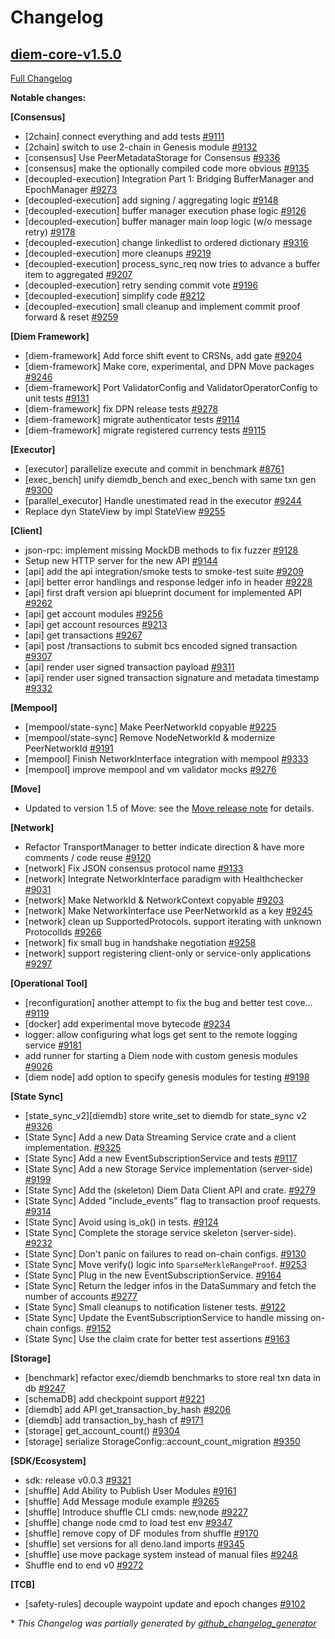# Changelog

## [diem-core-v1.5.0](https://github.com/diem/diem/tree/diem-core-v1.5.0)

[Full Changelog](https://github.com/diem/diem/compare/diem-core-v1.4.1...diem-core-v1.5.0)

**Notable changes:**

**[Consensus]**

- \[2chain\] connect everything and add tests [\#9111](https://github.com/diem/diem/pull/9111)
- \[2chain\] switch to use 2-chain in Genesis module [\#9132](https://github.com/diem/diem/pull/9132)
- \[consensus\] Use PeerMetadataStorage for Consensus [\#9336](https://github.com/diem/diem/pull/9336)
- \[consensus\] make the optionally compiled code more obvious [\#9135](https://github.com/diem/diem/pull/9135)
- \[decoupled-execution\] Integration Part 1: Bridging BufferManager and EpochManager [\#9273](https://github.com/diem/diem/pull/9273)
- \[decoupled-execution\] add signing / aggregating logic [\#9148](https://github.com/diem/diem/pull/9148)
- \[decoupled-execution\] buffer manager execution phase logic [\#9126](https://github.com/diem/diem/pull/9126)
- \[decoupled-execution\] buffer manager main loop logic \(w/o message retry\) [\#9178](https://github.com/diem/diem/pull/9178)
- \[decoupled-execution\] change linkedlist to ordered dictionary [\#9316](https://github.com/diem/diem/pull/9316)
- \[decoupled-execution\] more cleanups [\#9219](https://github.com/diem/diem/pull/9219)
- \[decoupled-execution\] process\_sync\_req now tries to advance a buffer item to aggregated [\#9207](https://github.com/diem/diem/pull/9207)
- \[decoupled-execution\] retry sending commit vote [\#9196](https://github.com/diem/diem/pull/9196)
- \[decoupled-execution\] simplify code [\#9212](https://github.com/diem/diem/pull/9212)
- \[decoupled-execution\] small cleanup and implement commit proof forward & reset [\#9259](https://github.com/diem/diem/pull/9259)

**[Diem Framework]**

- \[diem-framework\] Add force shift event to CRSNs, add gate [\#9204](https://github.com/diem/diem/pull/9204)
- \[diem-framework\] Make core, experimental, and DPN Move packages [\#9246](https://github.com/diem/diem/pull/9246)
- \[diem-framework\] Port ValidatorConfig and ValidatorOperatorConfig to unit tests [\#9131](https://github.com/diem/diem/pull/9131)
- \[diem-framework\] fix DPN release tests [\#9278](https://github.com/diem/diem/pull/9278)
- \[diem-framework\] migrate authenticator tests [\#9114](https://github.com/diem/diem/pull/9114)
- \[diem-framework\] migrate registered currency tests [\#9115](https://github.com/diem/diem/pull/9115)



**[Executor]**

- \[executor\] parallelize execute and commit in benchmark [\#8761](https://github.com/diem/diem/pull/8761)
- \[exec\_bench\] unify diemdb\_bench and exec\_bench with same txn gen [\#9300](https://github.com/diem/diem/pull/9300)
- \[parallel\_executor\] Handle unestimated read in the executor [\#9244](https://github.com/diem/diem/pull/9244)
- Replace dyn StateView by impl StateView [\#9255](https://github.com/diem/diem/pull/9255)


**[Client]**

- json-rpc: implement missing MockDB methods to fix fuzzer [\#9128](https://github.com/diem/diem/pull/9128)
- Setup new HTTP server for the new API [\#9144](https://github.com/diem/diem/pull/9144)
- \[api\] add the api integration/smoke tests to smoke-test suite [\#9209](https://github.com/diem/diem/pull/9209)
- \[api\] better error handlings and response ledger info in header [\#9228](https://github.com/diem/diem/pull/9228)
- \[api\] first draft version api blueprint document for implemented API [\#9262](https://github.com/diem/diem/pull/9262)
- \[api\] get account modules [\#9256](https://github.com/diem/diem/pull/9256)
- \[api\] get account resources [\#9213](https://github.com/diem/diem/pull/9213)
- \[api\] get transactions [\#9267](https://github.com/diem/diem/pull/9267)
- \[api\] post /transactions to submit bcs encoded signed transaction [\#9307](https://github.com/diem/diem/pull/9307)
- \[api\] render user signed transaction payload [\#9311](https://github.com/diem/diem/pull/9311)
- \[api\] render user signed transaction signature and metadata timestamp [\#9332](https://github.com/diem/diem/pull/9332)

**[Mempool]**

- \[mempool/state-sync\] Make PeerNetworkId copyable [\#9225](https://github.com/diem/diem/pull/9225)
- \[mempool/state-sync\] Remove NodeNetworkId & modernize PeerNetworkId [\#9191](https://github.com/diem/diem/pull/9191)
- \[mempool\] Finish NetworkInterface integration with mempool [\#9333](https://github.com/diem/diem/pull/9333)
- \[mempool\] improve mempool and vm validator mocks [\#9276](https://github.com/diem/diem/pull/9276)


**[Move]**

- Updated to version 1.5 of Move: see the [Move release note](https://github.com/diem/diem/blob/main/language/RELEASES.md) for details.

**[Network]**

- Refactor TransportManager to better indicate direction & have more comments / code reuse [\#9120](https://github.com/diem/diem/pull/9120)
- \[network\] Fix JSON consensus protocol name [\#9133](https://github.com/diem/diem/pull/9133)
- \[network\] Integrate NetworkInterface paradigm with Healthchecker [\#9031](https://github.com/diem/diem/pull/9031)
- \[network\] Make NetworkId & NetworkContext copyable [\#9203](https://github.com/diem/diem/pull/9203)
- \[network\] Make NetworkInterface use PeerNetworkId as a key [\#9245](https://github.com/diem/diem/pull/9245)
- \[network\] clean up SupportedProtocols. support iterating with unknown ProtocolIds [\#9266](https://github.com/diem/diem/pull/9266)
- \[network\] fix small bug in handshake negotiation [\#9258](https://github.com/diem/diem/pull/9258)
- \[network\] support registering client-only or service-only applications [\#9297](https://github.com/diem/diem/pull/9297)

**[Operational Tool]**

- \[reconfiguration\] another attempt to fix the bug and better test cove… [\#9119](https://github.com/diem/diem/pull/9119)
- \[docker\] add experimental move bytecode [\#9234](https://github.com/diem/diem/pull/9234)
- logger: allow configuring what logs get sent to the remote logging service [\#9181](https://github.com/diem/diem/pull/9181)
- add runner for starting a Diem node with custom genesis modules [\#9026](https://github.com/diem/diem/pull/9026)
- \[diem node\] add option to specify genesis modules for testing [\#9198](https://github.com/diem/diem/pull/9198)

**[State Sync]**

- \[state\_sync\_v2\]\[diemdb\] store write\_set to diemdb for state\_sync v2 [\#9326](https://github.com/diem/diem/pull/9326)
- \[State Sync\] Add a new Data Streaming Service crate and a client implementation. [\#9325](https://github.com/diem/diem/pull/9325)
- \[State Sync\] Add a new EventSubscriptionService and tests [\#9117](https://github.com/diem/diem/pull/9117)
- \[State Sync\] Add a new Storage Service implementation \(server-side\) [\#9199](https://github.com/diem/diem/pull/9199)
- \[State Sync\] Add the \(skeleton\) Diem Data Client API and crate. [\#9279](https://github.com/diem/diem/pull/9279)
- \[State Sync\] Added "include\_events" flag to transaction proof requests. [\#9314](https://github.com/diem/diem/pull/9314)
- \[State Sync\] Avoid using is\_ok\(\) in tests. [\#9124](https://github.com/diem/diem/pull/9124)
- \[State Sync\] Complete the storage service skeleton \(server-side\). [\#9232](https://github.com/diem/diem/pull/9232)
- \[State Sync\] Don't panic on failures to read on-chain configs. [\#9130](https://github.com/diem/diem/pull/9130)
- \[State Sync\] Move verify\(\) logic into `SparseMerkleRangeProof`. [\#9253](https://github.com/diem/diem/pull/9253)
- \[State Sync\] Plug in the new EventSubscriptionService. [\#9164](https://github.com/diem/diem/pull/9164)
- \[State Sync\] Return the ledger infos in the DataSummary and fetch the number of accounts [\#9277](https://github.com/diem/diem/pull/9277)
- \[State Sync\] Small cleanups to notification listener tests. [\#9122](https://github.com/diem/diem/pull/9122)
- \[State Sync\] Update the EventSubscriptionService to handle missing on-chain configs. [\#9152](https://github.com/diem/diem/pull/9152)
- \[State Sync\] Use the claim crate for better test assertions [\#9163](https://github.com/diem/diem/pull/9163)

**[Storage]**

- \[benchmark\] refactor exec/diemdb benchmarks to store real txn data in db [\#9247](https://github.com/diem/diem/pull/9247)
- \[schemaDB\] add checkpoint support [\#9221](https://github.com/diem/diem/pull/9221)
- \[diemdb\] add API get\_transaction\_by\_hash [\#9206](https://github.com/diem/diem/pull/9206)
- \[diemdb\] add transaction\_by\_hash cf [\#9171](https://github.com/diem/diem/pull/9171)
- \[storage\] get\_account\_count\(\) [\#9304](https://github.com/diem/diem/pull/9304)
- \[storage\] serialize StorageConfig::account\_count\_migration [\#9350](https://github.com/diem/diem/pull/9350)

**[SDK/Ecosystem]**

- sdk: release v0.0.3 [\#9321](https://github.com/diem/diem/pull/9321)
- \[shuffle\] Add Ability to Publish User Modules [\#9161](https://github.com/diem/diem/pull/9161)
- \[shuffle\] Add Message module example [\#9265](https://github.com/diem/diem/pull/9265)
- \[shuffle\] Introduce shuffle CLI cmds: new,node [\#9227](https://github.com/diem/diem/pull/9227)
- \[shuffle\] change node cmd to load test env [\#9347](https://github.com/diem/diem/pull/9347)
- \[shuffle\] remove copy of DF modules from shuffle [\#9170](https://github.com/diem/diem/pull/9170)
- \[shuffle\] set versions for all deno.land imports [\#9345](https://github.com/diem/diem/pull/9345)
- \[shuffle\] use move package system instead of manual files [\#9248](https://github.com/diem/diem/pull/9248)
- Shuffle end to end v0 [\#9272](https://github.com/diem/diem/pull/9272)

**[TCB]**

- \[safety-rules\] decouple waypoint update and epoch changes [\#9102](https://github.com/diem/diem/pull/9102)

\* *This Changelog was partially generated by [github_changelog_generator](https://github.com/github-changelog-generator/github-changelog-generator)*
